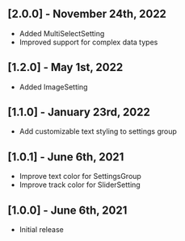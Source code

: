 ## [2.0.0] - November 24th, 2022

* Added MultiSelectSetting
* Improved support for complex data types

## [1.2.0] - May 1st, 2022

* Added ImageSetting

## [1.1.0] - January 23rd, 2022

* Add customizable text styling to settings group

## [1.0.1] - June 6th, 2021

* Improve text color for SettingsGroup
* Improve track color for SliderSetting

## [1.0.0] - June 6th, 2021

* Initial release
